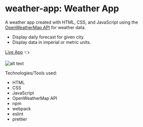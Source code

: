 # weather-app: Weather App

A weather app created with HTML, CSS, and JavaScript using the [OpenWeatherMap API](https://openweathermap.org/) for weather data.

- Display daily forecast for given city.
- Display data in imperial or metric units.

[Live App](https://contactjw.github.io/weather-app/) :point_left:

![alt text](https://raw.githubusercontent.com/contactjw/weather-app/main/weather.png "App Preview")

Technologies/Tools used:
- HTML
- CSS
- JavaScript
- OpenWeatherMap API
- npm
- webpack
- eslint
- prettier

